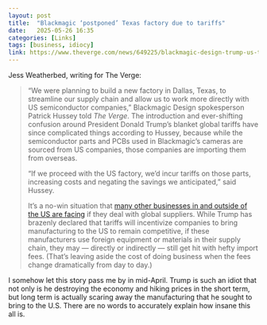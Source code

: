 ```yaml
---
layout: post
title:  "Blackmagic ‘postponed’ Texas factory due to tariffs"
date:   2025-05-26 16:35
categories: [Links]
tags: [business, idiocy]
link: https://www.theverge.com/news/649225/blackmagic-design-trump-us-tariffs-price-hike
---
```


Jess Weatherbed, writing for The Verge:

>“We were planning to build a new factory in Dallas, Texas, to streamline our supply chain and allow us to work more directly with US semiconductor companies,” Blackmagic Design spokesperson Patrick Hussey told *The Verge*. The introduction and ever-shifting confusion around President Donald Trump’s blanket global tariffs have since complicated things according to Hussey, because while the semiconductor parts and PCBs used in Blackmagic’s cameras are sourced from US companies, those companies are importing them from overseas.
>
>“If we proceed with the US factory, we’d incur tariffs on those parts, increasing costs and negating the savings we anticipated,” said Hussey.
>
>It’s a no-win situation that [many other businesses in and outside of the US are facing](https://www.theverge.com/news/648032/made-in-usa-is-harder-than-trump-thinks) if they deal with global suppliers. While Trump has brazenly declared that tariffs will incentivize companies to bring manufacturing to the US to remain competitive, if these manufacturers use foreign equipment or materials in their supply chain, they may — directly or indirectly — still get hit with hefty import fees. (That’s leaving aside the cost of doing business when the fees change dramatically from day to day.)

I somehow let this story pass me by in mid-April. Trump is such an idiot that not only is he destroying the economy and hiking prices in the short term, but long term is actually scaring away the manufacturing that he sought to bring to the U.S. There are no words to accurately explain how insane this all is.
